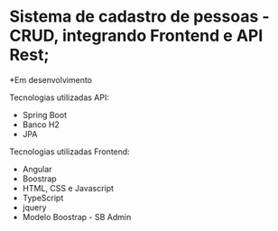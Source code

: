 # Sistema de cadastro de pessoas - CRUD, integrando Frontend e API Rest;

*Em desenvolvimento

Tecnologias utilizadas API:

* Spring Boot
* Banco H2
* JPA

Tecnologias utilizadas Frontend:

* Angular
* Boostrap
* HTML, CSS e Javascript
* TypeScript
* jquery
* Modelo Boostrap - SB Admin



